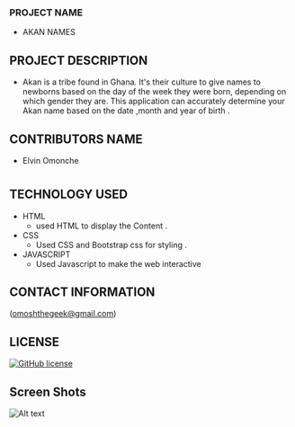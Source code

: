 ### PROJECT NAME
- AKAN NAMES

## PROJECT DESCRIPTION
- Akan is a tribe found in Ghana. It's their culture to give names to newborns based on the day of the week they were born, depending on which gender they are.  This application can accurately determine your Akan name based on the date ,month and year of birth .
## CONTRIBUTORS NAME
 - Elvin Omonche
#
## TECHNOLOGY USED
- HTML
  - used HTML to display the Content .
- CSS
   - Used CSS and Bootstrap css for styling .
- JAVASCRIPT
   - Used Javascript to make the web interactive


## CONTACT INFORMATION 
  (omoshthegeek@gmail.com)



## LICENSE 
 
  [![GitHub license](https://img.shields.io/github/license/Naereen/StrapDown.js.svg)](https://github.com/Naereen/StrapDown.js/blob/master/LICENSE)

##  Screen Shots
![Alt text](../images/AKA.jpg?raw=true "Title")